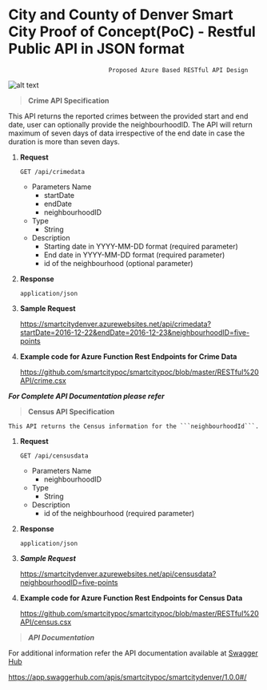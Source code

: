 # City and County of Denver Smart City Proof of Concept(PoC) - Restful Public API in JSON format

                                Proposed Azure Based RESTful API Design

![alt text](https://github.com/smartcitypoc/smartcitypoc/blob/master/RESTful%20API/Images/Proposed_Azure_Restful_API.png)

> **Crime API Specification**

  This API returns the reported crimes between the provided start and end date, user can optionally provide the neighbourhoodID. The API will return maximum of seven days of data irrespective of the end date in case the duration is more than seven days.

1. ****Request****

    `GET /api/crimedata`

    - Parameters Name
      - startDate
      - endDate
      - neighbourhoodID
    - Type
      - String
    - Description
      - Starting date in YYYY-MM-DD format (required parameter)
      - End date in YYYY-MM-DD format (required parameter)
      - id of the neighbourhood (optional parameter)
 
2. ****Response****

    `application/json`
 
3. ****Sample Request****

    https://smartcitydenver.azurewebsites.net/api/crimedata?startDate=2016-12-22&endDate=2016-12-23&neighbourhoodID=five-points

4. ****Example code for Azure Function Rest Endpoints for Crime Data****

    https://github.com/smartcitypoc/smartcitypoc/blob/master/RESTful%20API/crime.csx
    
***For Complete API Documentation please refer***


 > **Census API Specification**

    This API returns the Census information for the ```neighbourhoodId```.

1. ****Request****

    `GET /api/censusdata`

    - Parameters Name		
      - neighbourhoodID	
    - Type
      - String
    - Description
      - id of the neighbourhood (required parameter)
  
2. ****Response****

    `application/json`
 
3. ***Sample Request***

    https://smartcitydenver.azurewebsites.net/api/censusdata?neighbourhoodID=five-points

4. ****Example code for Azure Function Rest Endpoints for Census Data****

    https://github.com/smartcitypoc/smartcitypoc/blob/master/RESTful%20API/census.csx

> ***API Documentation***

For additional information refer the API documentation available at [Swagger Hub](https://app.swaggerhub.com/apis/smartcitypoc/smartcitydenver/1.0.0#/)
 
 https://app.swaggerhub.com/apis/smartcitypoc/smartcitydenver/1.0.0#/
 

